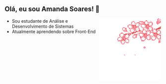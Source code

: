 

<!--
**amanda-soares/amanda-soares** is a ✨ _special_ ✨ repository because its `README.md` (this file) appears on your GitHub profile.

Here are some ideas to get you started:

- 🔭 I’m currently working on ...
- 🌱 I’m currently learning ...
- 👯 I’m looking to collaborate on ...
- 🤔 I’m looking for help with ...
- 💬 Ask me about ...
- 📫 How to reach me: ...
- 😄 Pronouns: ...
- ⚡ Fun fact: ...

![Flor-de-cerejeira](https://github.com/amanda-soares/amanda-soares/blob/main/pixel_flower.gif)
-->

## Olá, eu sou Amanda Soares! 🌟 

<img align="right" alt="gif" src="https://github.com/amanda-soares/amanda-soares/blob/main/pixel_flower.gif" width="200px" />

- Sou estudante de Análise e Desenvolvimento de Sistemas
- Atualmente aprendendo sobre Front-End


